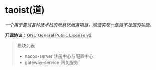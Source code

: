 taoist(道)
======
*一个用于尝试各种技术栈的玩具微服务项目，顺便实现一些微不足道的功能。*   

**开源协议**：[GNU General Public License v2](http://www.gnu.org/licenses/old-licenses/gpl-2.0.html)

>
> 模块列表
> + nacos-server 注册中心与配置中心
> + gateway-service 网关服务

    
